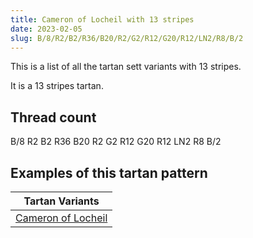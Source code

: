```yaml
---
title: Cameron of Locheil with 13 stripes
date: 2023-02-05
slug: B/8/R2/B2/R36/B20/R2/G2/R12/G20/R12/LN2/R8/B/2
---
```

This is a list of all the tartan sett variants with 13 stripes.

It is a 13 stripes tartan.


## Thread count
B/8 R2 B2 R36 B20 R2 G2 R12 G20 R12 LN2 R8 B/2

## Examples of this tartan pattern

| Tartan Variants |
|---------------|
| [Cameron of Locheil](/variants/b/8/r2/b2/r36/b20/r2/g2/r12/g20/r12/ln2/r8/b/2-b304080-g008000-lne0e0e0-rc00000)||
